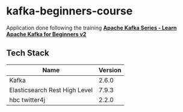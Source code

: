 # kafka-beginners-course

Application done following the training [**Apache Kafka Series - Learn Apache Kafka for Beginners v2**](https://www.udemy.com/course/apache-kafka/)

## Tech Stack 

| Name | Version |
| --- | --- |
| Kafka | 2.6.0 |
| Elasticsearch Rest High Level | 7.9.3 |
| hbc twitter4j | 2.2.0 |
